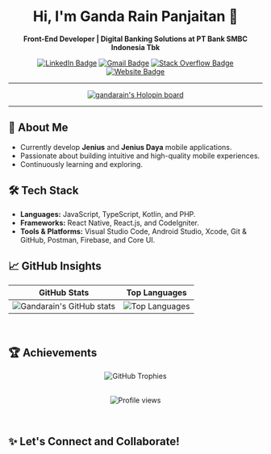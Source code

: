 <div align="center">
  
# Hi, I'm Ganda Rain Panjaitan 👋

**Front-End Developer | Digital Banking Solutions at PT Bank SMBC Indonesia Tbk**

[![LinkedIn Badge](https://img.shields.io/badge/-LinkedIn-blue?style=flat-square&logo=Linkedin&logoColor=white)](https://www.linkedin.com/in/ganda-rain-panjaitan-49aa18162/)
[![Gmail Badge](https://img.shields.io/badge/-Gmail-c14438?style=flat-square&logo=Gmail&logoColor=white)](mailto:gandarainpanjaitan@gmail.com)
[![Stack Overflow Badge](https://img.shields.io/badge/-StackOverflow-orange?style=flat-square&logo=Stackoverflow&logoColor=white)](https://stackoverflow.com/users/11513854/ganda-rain-panjaitan)
[![Website Badge](https://img.shields.io/badge/-Website-0e75b6?style=flat-square&logo=google-chrome&logoColor=white)](https://www.gandarainpanjaitan.com)

</div>

---

<p align="center">
  <a href="https://holopin.io/@gandarain">
    <img src="https://holopin.io/api/user/board?user=gandarain" alt="gandarain's Holopin board" />
  </a>
</p>

---

## 🚀 About Me
- Currently develop **Jenius** and **Jenius Daya** mobile applications.
- Passionate about building intuitive and high-quality mobile experiences.
- Continuously learning and exploring.

## 🛠 Tech Stack
- **Languages:** JavaScript, TypeScript, Kotlin, and PHP.
- **Frameworks:** React Native, React.js, and CodeIgniter.
- **Tools & Platforms:** Visual Studio Code, Android Studio, Xcode, Git & GitHub, Postman, Firebase, and Core UI.

## 📈 GitHub Insights

<div align="center">
  
| GitHub Stats | Top Languages |
| :---: | :---: |
| ![Gandarain's GitHub stats](https://github-readme-stats.vercel.app/api?username=gandarain&show_icons=true&theme=tokyonight) | ![Top Languages](https://github-readme-stats.vercel.app/api/top-langs/?username=gandarain&theme=tokyonight&layout=compact&hide=html,php,hack,css,TeX) |

</div>

<br/>

## 🏆 Achievements

<div align="center">
  <img src="https://github-profile-trophy.vercel.app/?username=gandarain&theme=tokyonight&column=4&margin-w=10&margin-h=10" alt="GitHub Trophies" />
</div>

<br/>

<p align="center">
  <img src="https://komarev.com/ghpvc/?username=gandarain&label=Profile%20Views&color=0e75b6&style=flat" alt="Profile views" />
</p>

<br/>

## ✨ Let's Connect and Collaborate!
